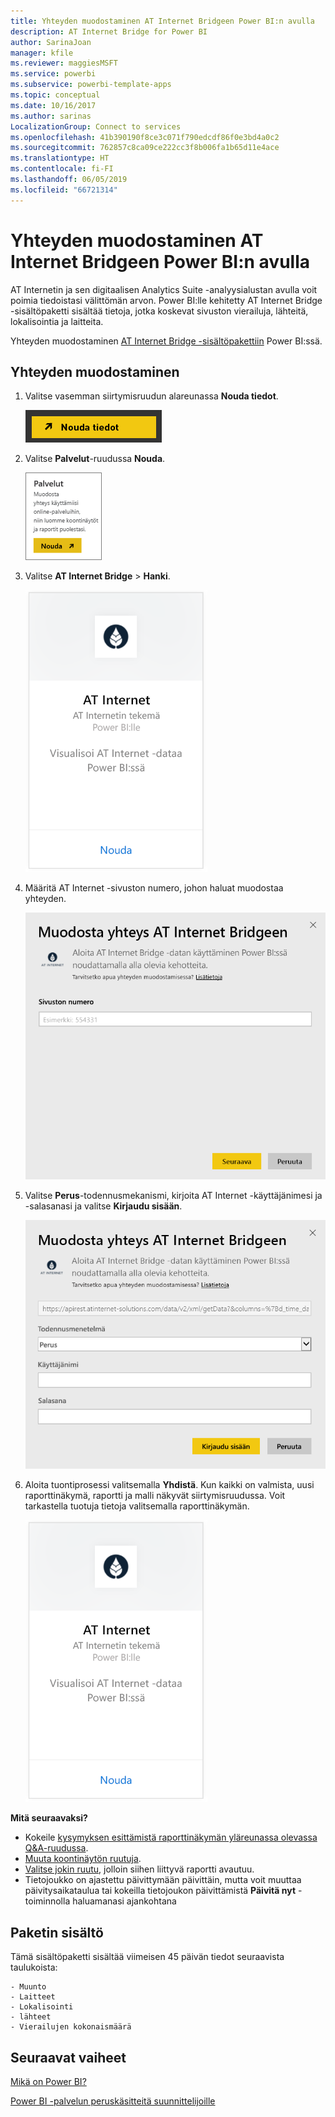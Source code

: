 ```yaml
---
title: Yhteyden muodostaminen AT Internet Bridgeen Power BI:n avulla
description: AT Internet Bridge for Power BI
author: SarinaJoan
manager: kfile
ms.reviewer: maggiesMSFT
ms.service: powerbi
ms.subservice: powerbi-template-apps
ms.topic: conceptual
ms.date: 10/16/2017
ms.author: sarinas
LocalizationGroup: Connect to services
ms.openlocfilehash: 41b390190f8ce3c071f790edcdf86f0e3bd4a0c2
ms.sourcegitcommit: 762857c8ca09ce222cc3f8b006fa1b65d11e4ace
ms.translationtype: HT
ms.contentlocale: fi-FI
ms.lasthandoff: 06/05/2019
ms.locfileid: "66721314"
---
```

# <a name="connect-to-at-internet-bridge-with-power-bi"></a>Yhteyden muodostaminen AT Internet Bridgeen Power BI:n avulla
AT Internetin ja sen digitaalisen Analytics Suite -analyysialustan avulla voit poimia tiedoistasi välittömän arvon. Power BI:lle kehitetty AT Internet Bridge -sisältöpaketti sisältää tietoja, jotka koskevat sivuston vierailuja, lähteitä, lokalisointia ja laitteita.

Yhteyden muodostaminen [AT Internet Bridge -sisältöpakettiin](https://app.powerbi.com/getdata/services/at-internet-bridge) Power BI:ssä.

## <a name="how-to-connect"></a>Yhteyden muodostaminen
1. Valitse vasemman siirtymisruudun alareunassa **Nouda tiedot**.
   
   ![](media/service-connect-to-at-internet/pbi_getdata.png) 
2. Valitse **Palvelut**-ruudussa **Nouda**.
   
   ![](media/service-connect-to-at-internet/pbi_getservices.png) 
3. Valitse **AT Internet Bridge** \> **Hanki**.
   
   ![](media/service-connect-to-at-internet/atinternet.png)
4. Määritä AT Internet -sivuston numero, johon haluat muodostaa yhteyden.
   
   ![](media/service-connect-to-at-internet/params.png)
5. Valitse **Perus**-todennusmekanismi, kirjoita AT Internet -käyttäjänimesi ja -salasanasi ja valitse **Kirjaudu sisään**.
   
   ![](media/service-connect-to-at-internet/creds.png)
6. Aloita tuontiprosessi valitsemalla **Yhdistä**. Kun kaikki on valmista, uusi raporttinäkymä, raportti ja malli näkyvät siirtymisruudussa. Voit tarkastella tuotuja tietoja valitsemalla raporttinäkymän.
   
    ![](media/service-connect-to-at-internet/atinternet.png)

**Mitä seuraavaksi?**

* Kokeile [kysymyksen esittämistä raporttinäkymän yläreunassa olevassa Q&A-ruudussa](consumer/end-user-q-and-a.md).
* [Muuta koontinäytön ruutuja](service-dashboard-edit-tile.md).
* [Valitse jokin ruutu](consumer/end-user-tiles.md), jolloin siihen liittyvä raportti avautuu.
* Tietojoukko on ajastettu päivittymään päivittäin, mutta voit muuttaa päivitysaikataulua tai kokeilla tietojoukon päivittämistä **Päivitä nyt** -toiminnolla haluamanasi ajankohtana

## <a name="whats-included"></a>Paketin sisältö
Tämä sisältöpaketti sisältää viimeisen 45 päivän tiedot seuraavista taulukoista:  

    - Muunto  
    - Laitteet  
    - Lokalisointi  
    - lähteet  
    - Vierailujen kokonaismäärä  

## <a name="next-steps"></a>Seuraavat vaiheet
[Mikä on Power BI?](power-bi-overview.md)

[Power BI -palvelun peruskäsitteitä suunnittelijoille](service-basic-concepts.md)

